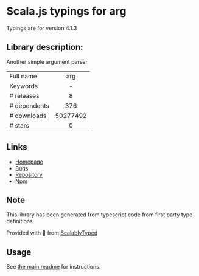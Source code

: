 
# Scala.js typings for arg

Typings are for version 4.1.3

## Library description:
Another simple argument parser

|                    |                 |
| ------------------ | :-------------: |
| Full name          | arg |
| Keywords           | - |
| # releases         | 8 |
| # dependents       | 376 |
| # downloads        | 50277492 |
| # stars            | 0 |

## Links
- [Homepage](https://github.com/zeit/arg#readme)
- [Bugs](https://github.com/zeit/arg/issues)
- [Repository](https://github.com/zeit/arg)
- [Npm](https://www.npmjs.com/package/arg)
    


## Note
This library has been generated from typescript code from first party type definitions.

Provided with :purple_heart: from [ScalablyTyped](https://github.com/oyvindberg/ScalablyTyped)

## Usage
See [the main readme](../../readme.md) for instructions.


